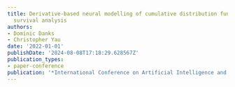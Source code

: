 ```yaml
---
title: Derivative-based neural modelling of cumulative distribution functions for
  survival analysis
authors:
- Dominic Danks
- Christopher Yau
date: '2022-01-01'
publishDate: '2024-08-08T17:18:29.628567Z'
publication_types:
- paper-conference
publication: '*International Conference on Artificial Intelligence and Statistics*'
---
```

